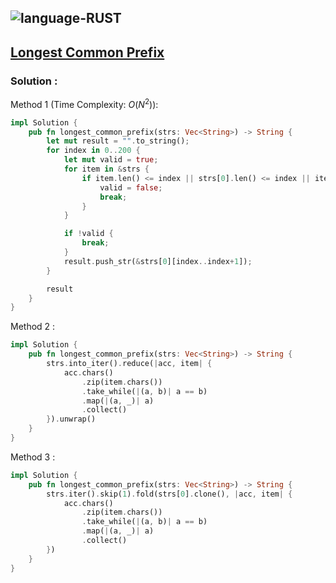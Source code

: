 ![language-RUST](https://img.shields.io/badge/%20-RUST-8d4004?style=for-the-badge&logo=RUST)
---

## [Longest Common Prefix](https://leetcode.com/problems/longest-common-prefix)

### Solution :

Method 1 (Time Complexity: $O(N^2)$):
```rust
impl Solution {
    pub fn longest_common_prefix(strs: Vec<String>) -> String {
        let mut result = "".to_string();
        for index in 0..200 {
            let mut valid = true;
            for item in &strs {
                if item.len() <= index || strs[0].len() <= index || item[index..index+1] != strs[0][index..index+1] {
                    valid = false;
                    break;
                }
            }

            if !valid {
                break;
            }
            result.push_str(&strs[0][index..index+1]);
        }

        result
    }
}
```

Method 2 :
```rust
impl Solution {
    pub fn longest_common_prefix(strs: Vec<String>) -> String {
        strs.into_iter().reduce(|acc, item| {
            acc.chars()
                .zip(item.chars())
                .take_while(|(a, b)| a == b)
                .map(|(a, _)| a)
                .collect()
        }).unwrap()
    }
}
```

Method 3 :
```rust
impl Solution {
    pub fn longest_common_prefix(strs: Vec<String>) -> String {
        strs.iter().skip(1).fold(strs[0].clone(), |acc, item| {
            acc.chars()
                .zip(item.chars())
                .take_while(|(a, b)| a == b)
                .map(|(a, _)| a)
                .collect()
        })
    }
}
```
